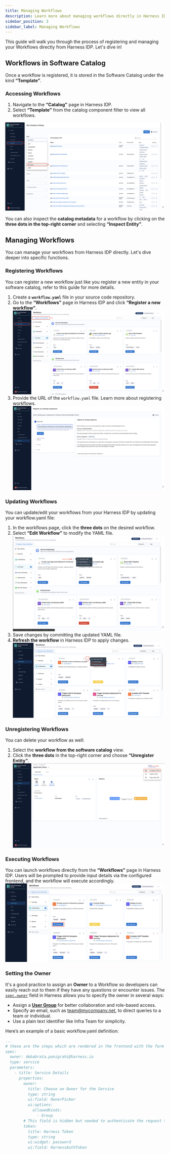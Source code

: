 ```yaml
---
title: Managing Workflows
description: Learn more about managing workflows directly in Harness IDP. 
sidebar_position: 3
sidebar_label: Managing Workflows
---
```

This guide will walk you through the process of registering and managing your Workflows directly from Harness IDP. Let's dive in!
## Workflows in Software Catalog
Once a workflow is registered, it is stored in the Software Catalog under the kind **“Template”**.

### Accessing Workflows
1. Navigate to the **“Catalog”** page in Harness IDP.
2. Select **“Template”** from the catalog component filter to view all workflows.

![](./static/access-workflow-catalog.png)

You can also inspect the **catalog metadata** for a workflow by clicking on the **three dots in the top-right corner** and selecting **“Inspect Entity”**.

## Managing Workflows 
You can manage your workflows from Harness IDP directly. Let's dive deeper into specific functions.

### Registering Workflows 
You can register a new workflow just like you register a new entity in your software catalog, refer to this guide for more details. 
1. Create a **```workflow.yaml```** file in your source code repository.
2. Go to the **“Workflows”** page in Harness IDP and click **“Register a new workflow”**.
![](./static/register-1.png)
3. Provide the URL of the ```workflow.yaml``` file. Learn more about registering workflows.
![](./static/register-2.png)

### Updating Workflows
You can update/edit your workflows from your Harness IDP by updating your workflow.yaml file: 
1. In the workflows page, click the **three dots** on the desired workflow.
2. Select **“Edit Workflow”** to modify the YAML file.
![](./static/edit-workflow.png)
3. Save changes by committing the updated YAML file.
4. **Refresh the workflow** in Harness IDP to apply changes.
![](./static/refresh-workflow.png)

### Unregistering Workflows
You can delete your workflow as well: 
1. Select the **workflow from the software catalog** view.
2. Click the **three dots** in the top-right corner and choose **“Unregister Entity”**.
![](./static/unregister-entity.png)

### Executing Workflows
You can launch workflows directly from the **“Workflows”** page in Harness IDP. Users will be prompted to provide input details via the configured frontend, and the workflow will execute accordingly.
![](./static/execute-workflow.png)

### Setting the Owner

It's a good practice to assign an **Owner** to a Workflow so developers can easily reach out to them if they have any questions or encounter issues. The [``spec.owner``](https://developer.harness.io/docs/internal-developer-portal/catalog/how-to-create-idp-yaml#spec-owner) field in Harness allows you to specify the owner in several ways:

- Assign a [**User Group**](https://developer.harness.io/docs/platform/role-based-access-control/add-user-groups/#built-in-user-groups) for better collaboration and role-based access.
- Specify an email, such as team@mycompany.net, to direct queries to a team or individual.
- Use a plain text identifier like Infra Team for simplicity.

Here’s an example of a basic workflow.yaml definition:

```YAML {4}
...
# these are the steps which are rendered in the frontend with the form input
spec:
  owner: debabrata.panigrahi@harness.io
  type: service
  parameters:
    - title: Service Details
      properties:
        owner:
          title: Choose an Owner for the Service
          type: string
          ui:field: OwnerPicker
          ui:options:
            allowedKinds:
              - Group
        # This field is hidden but needed to authenticate the request to trigger the pipeline
        token:
          title: Harness Token
          type: string
          ui:widget: password
          ui:field: HarnessAuthToken




